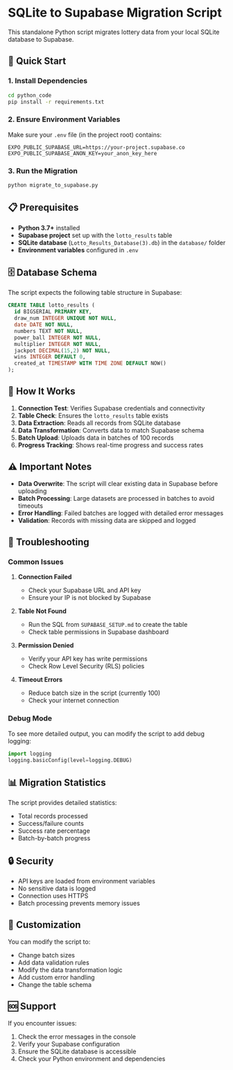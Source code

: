 # SQLite to Supabase Migration Script

This standalone Python script migrates lottery data from your local SQLite database to Supabase.

## 🚀 Quick Start

### 1. Install Dependencies
```bash
cd python_code
pip install -r requirements.txt
```

### 2. Ensure Environment Variables
Make sure your `.env` file (in the project root) contains:
```env
EXPO_PUBLIC_SUPABASE_URL=https://your-project.supabase.co
EXPO_PUBLIC_SUPABASE_ANON_KEY=your_anon_key_here
```

### 3. Run the Migration
```bash
python migrate_to_supabase.py
```

## 📋 Prerequisites

- **Python 3.7+** installed
- **Supabase project** set up with the `lotto_results` table
- **SQLite database** (`Lotto_Results_Database(3).db`) in the `database/` folder
- **Environment variables** configured in `.env`

## 🗄️ Database Schema

The script expects the following table structure in Supabase:

```sql
CREATE TABLE lotto_results (
  id BIGSERIAL PRIMARY KEY,
  draw_num INTEGER UNIQUE NOT NULL,
  date DATE NOT NULL,
  numbers TEXT NOT NULL,
  power_ball INTEGER NOT NULL,
  multiplier INTEGER NOT NULL,
  jackpot DECIMAL(15,2) NOT NULL,
  wins INTEGER DEFAULT 0,
  created_at TIMESTAMP WITH TIME ZONE DEFAULT NOW()
);
```

## 🔧 How It Works

1. **Connection Test**: Verifies Supabase credentials and connectivity
2. **Table Check**: Ensures the `lotto_results` table exists
3. **Data Extraction**: Reads all records from SQLite database
4. **Data Transformation**: Converts data to match Supabase schema
5. **Batch Upload**: Uploads data in batches of 100 records
6. **Progress Tracking**: Shows real-time progress and success rates

## ⚠️ Important Notes

- **Data Overwrite**: The script will clear existing data in Supabase before uploading
- **Batch Processing**: Large datasets are processed in batches to avoid timeouts
- **Error Handling**: Failed batches are logged with detailed error messages
- **Validation**: Records with missing data are skipped and logged

## 🐛 Troubleshooting

### Common Issues

1. **Connection Failed**
   - Check your Supabase URL and API key
   - Ensure your IP is not blocked by Supabase

2. **Table Not Found**
   - Run the SQL from `SUPABASE_SETUP.md` to create the table
   - Check table permissions in Supabase dashboard

3. **Permission Denied**
   - Verify your API key has write permissions
   - Check Row Level Security (RLS) policies

4. **Timeout Errors**
   - Reduce batch size in the script (currently 100)
   - Check your internet connection

### Debug Mode

To see more detailed output, you can modify the script to add debug logging:

```python
import logging
logging.basicConfig(level=logging.DEBUG)
```

## 📊 Migration Statistics

The script provides detailed statistics:
- Total records processed
- Success/failure counts
- Success rate percentage
- Batch-by-batch progress

## 🔒 Security

- API keys are loaded from environment variables
- No sensitive data is logged
- Connection uses HTTPS
- Batch processing prevents memory issues

## 📝 Customization

You can modify the script to:
- Change batch sizes
- Add data validation rules
- Modify the data transformation logic
- Add custom error handling
- Change the table schema

## 🆘 Support

If you encounter issues:
1. Check the error messages in the console
2. Verify your Supabase configuration
3. Ensure the SQLite database is accessible
4. Check your Python environment and dependencies
